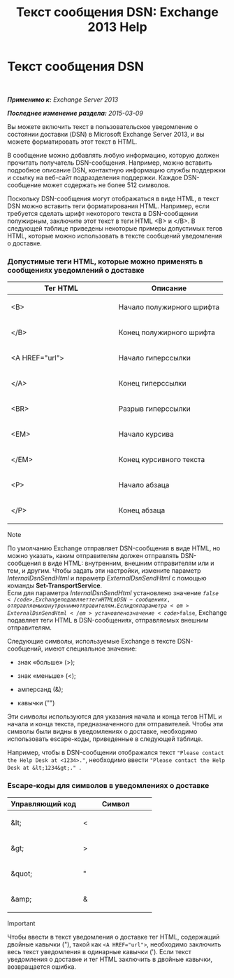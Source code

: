 ﻿---
title: 'Текст сообщения DSN: Exchange 2013 Help'
TOCTitle: Текст сообщения DSN
ms:assetid: eae4a050-5ecb-4c87-b377-74edb93a5995
ms:mtpsurl: https://technet.microsoft.com/ru-ru/library/Bb125135(v=EXCHG.150)
ms:contentKeyID: 50489419
ms.date: 04/30/2018
mtps_version: v=EXCHG.150
ms.translationtype: HT
---

# Текст сообщения DSN

 

_**Применимо к:** Exchange Server 2013_

_**Последнее изменение раздела:** 2015-03-09_

Вы можете включить текст в пользовательское уведомление о состоянии доставки (DSN) в Microsoft Exchange Server 2013, и вы можете форматировать этот текст в HTML.

В сообщение можно добавлять любую информацию, которую должен прочитать получатель DSN-сообщения. Например, можно вставить подробное описание DSN, контактную информацию службы поддержки и ссылку на веб-сайт подразделения поддержки. Каждое DSN-сообщение может содержать не более 512 символов.

Поскольку DSN-сообщения могут отображаться в виде HTML, в текст DSN можно вставить теги форматирования HTML. Например, если требуется сделать шрифт некоторого текста в DSN-сообщении полужирным, заключите этот текст в теги HTML \<B\> и \</B\>. В следующей таблице приведены некоторые примеры допустимых тегов HTML, которые можно использовать в тексте сообщений уведомления о доставке.

### Допустимые теги HTML, которые можно применять в сообщениях уведомлений о доставке

<table>
<colgroup>
<col style="width: 50%" />
<col style="width: 50%" />
</colgroup>
<thead>
<tr class="header">
<th>Тег HTML</th>
<th>Описание</th>
</tr>
</thead>
<tbody>
<tr class="odd">
<td><p>&lt;B&gt;</p></td>
<td><p>Начало полужирного шрифта</p></td>
</tr>
<tr class="even">
<td><p>&lt;/B&gt;</p></td>
<td><p>Конец полужирного шрифта</p></td>
</tr>
<tr class="odd">
<td><p>&lt;A HREF=&quot;url&quot;&gt;</p></td>
<td><p>Начало гиперссылки</p></td>
</tr>
<tr class="even">
<td><p>&lt;/A&gt;</p></td>
<td><p>Конец гиперссылки</p></td>
</tr>
<tr class="odd">
<td><p>&lt;BR&gt;</p></td>
<td><p>Разрыв гиперссылки</p></td>
</tr>
<tr class="even">
<td><p>&lt;EM&gt;</p></td>
<td><p>Начало курсива</p></td>
</tr>
<tr class="odd">
<td><p>&lt;/EM&gt;</p></td>
<td><p>Конец курсивного текста</p></td>
</tr>
<tr class="even">
<td><p>&lt;P&gt;</p></td>
<td><p>Начало абзаца</p></td>
</tr>
<tr class="odd">
<td><p>&lt;/P&gt;</p></td>
<td><p>Конец абзаца</p></td>
</tr>
</tbody>
</table>


> [!NOTE]  
> По умолчанию Exchange отправляет DSN-сообщения в виде HTML, но можно указать, каким отправителям должен отправлять DSN-сообщения в виде HTML: внутренним, внешним отправителям или и тем, и другим. Чтобы задать эти настройки, измените параметр <em>InternalDsnSendHtml</em> и параметр <em>ExternalDsnSendHtml</em> с помощью команды <strong>Set-TransportService</strong>.<br />
Если для параметра <em>InternalDsnSendHtml</em> установлено значение <code>$false</code>, Exchange подавляет теги HTML в DSN-сообщениях, отправляемых внутренним отправителям. Если для параметра <em>ExternalDsnSendHtml</em> установлено значение <code>$false</code>, Exchange подавляет теги HTML в DSN-сообщениях, отправляемых внешним отправителям.


Следующие символы, используемые Exchange в тексте DSN-сообщений, имеют специальное значение:

  - знак «больше» (\>);

  - знак «меньше» (\<);

  - амперсанд (&);

  - кавычки ("")

Эти символы используются для указания начала и конца тегов HTML и начала и конца текста, предназначенного для отправителей. Чтобы эти символы были видны в уведомлениях о доставке, необходимо использовать escape-коды, приведенные в следующей таблице.

Например, чтобы в DSN-сообщении отображался текст `"Please contact the Help Desk at <1234>."`, необходимо ввести `"Please contact the Help Desk at &lt;1234&gt;." `.

### Escape-коды для символов в уведомлениях о доставке

<table>
<colgroup>
<col style="width: 50%" />
<col style="width: 50%" />
</colgroup>
<thead>
<tr class="header">
<th>Управляющий код</th>
<th>Символ</th>
</tr>
</thead>
<tbody>
<tr class="odd">
<td><p>&amp;lt;</p></td>
<td><p>&lt;</p></td>
</tr>
<tr class="even">
<td><p>&amp;gt;</p></td>
<td><p>&gt;</p></td>
</tr>
<tr class="odd">
<td><p>&amp;quot;</p></td>
<td><p>&quot;</p></td>
</tr>
<tr class="even">
<td><p>&amp;amp;</p></td>
<td><p>&amp;</p></td>
</tr>
</tbody>
</table>


> [!IMPORTANT]  
> Чтобы ввести в текст уведомления о доставке тег HTML, содержащий двойные кавычки (&quot;), такой как <code>&lt;A HREF=&quot;url&quot;&gt;</code>, необходимо заключить весь текст уведомления в одинарные кавычки ('). Если текст уведомления о доставке и тег HTML заключить в двойные кавычки, возвращается ошибка.

